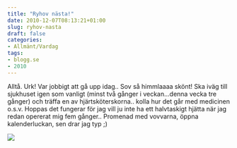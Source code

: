 ```yaml
---
title: "Ryhov nästa!"
date: 2010-12-07T08:13:21+01:00
slug: ryhov-nasta
draft: false
categories:
- Allmänt/Vardag
tags:
- blogg.se
- 2010
---
```

Alltå. Urk! Var jobbigt att gå upp idag.. Sov så himmlaaaa skönt! Ska iväg till sjukhuset igen som vanligt (minst två gånger i veckan...denna vecka tre gånger) och träffa en av hjärtsköterskorna.. kolla hur det går med medicinen o.s.v. Hoppas det fungerar för jag vill ju inte ha ett halvtaskigt hjätta när jag redan opererat mig fem gånger.. Promenad med vovvarna, öppna kalenderluckan, sen drar jag typ ;)  
  
  
![](/assets/images/blogg.se/dsc00122_119703389.jpg)